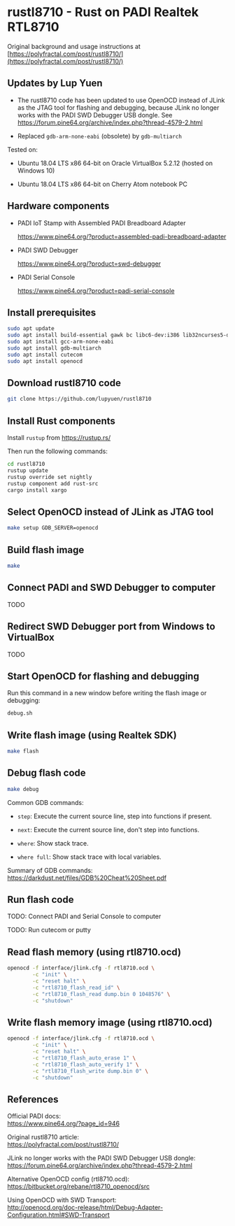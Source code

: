 # rustl8710 - Rust on PADI Realtek RTL8710

Original background and usage instructions at [https://polyfractal.com/post/rustl8710/](https://polyfractal.com/post/rustl8710/)

## Updates by Lup Yuen

- The rustl8710 code has been updated to use OpenOCD instead of JLink as the JTAG tool for flashing and debugging, because JLink no longer works with the PADI SWD Debugger USB dongle. See https://forum.pine64.org/archive/index.php?thread-4579-2.html

- Replaced `gdb-arm-none-eabi` (obsolete) by `gdb-multiarch`

Tested on:

- Ubuntu 18.04 LTS x86 64-bit on Oracle VirtualBox 5.2.12 (hosted on Windows 10)

- Ubuntu 18.04 LTS x86 64-bit on Cherry Atom notebook PC

## Hardware components

- PADI IoT Stamp with Assembled PADI Breadboard Adapter

    https://www.pine64.org/?product=assembled-padi-breadboard-adapter

- PADI SWD Debugger

    https://www.pine64.org/?product=swd-debugger

- PADI Serial Console

    https://www.pine64.org/?product=padi-serial-console

## Install prerequisites

```bash
sudo apt update
sudo apt install build-essential gawk bc libc6-dev:i386 lib32ncurses5-dev
sudo apt install gcc-arm-none-eabi
sudo apt install gdb-multiarch
sudo apt install cutecom
sudo apt install openocd
```

## Download rustl8710 code

```bash
git clone https://github.com/lupyuen/rustl8710
```

## Install Rust components

Install `rustup` from https://rustup.rs/

Then run the following commands:

```bash
cd rustl8710
rustup update
rustup override set nightly
rustup component add rust-src
cargo install xargo
```

## Select OpenOCD instead of JLink as JTAG tool

```bash
make setup GDB_SERVER=openocd
```

## Build flash image

```bash
make
```

## Connect PADI and SWD Debugger to computer

TODO

## Redirect SWD Debugger port from Windows to VirtualBox

TODO

## Start OpenOCD for flashing and debugging

Run this command in a new window before writing the flash image or debugging:

```bash
debug.sh
```

## Write flash image (using Realtek SDK)

```bash
make flash
```

## Debug flash code

```bash
make debug
```

Common GDB commands:

- `step`: Execute the current source line, step into functions if present.

- `next`: Execute the current source line, don't step into functions.

- `where`: Show stack trace.

- `where full`: Show stack trace with local variables.

Summary of GDB commands: <br> https://darkdust.net/files/GDB%20Cheat%20Sheet.pdf

## Run flash code

TODO: Connect PADI and Serial Console to computer

TODO: Run cutecom or putty

## Read flash memory (using rtl8710.ocd)

```bash
openocd -f interface/jlink.cfg -f rtl8710.ocd \
        -c "init" \
        -c "reset halt" \
        -c "rtl8710_flash_read_id" \
        -c "rtl8710_flash_read dump.bin 0 1048576" \
        -c "shutdown"
```

## Write flash memory image (using rtl8710.ocd)

```bash
openocd -f interface/jlink.cfg -f rtl8710.ocd \
        -c "init" \
        -c "reset halt" \
        -c "rtl8710_flash_auto_erase 1" \
        -c "rtl8710_flash_auto_verify 1" \
        -c "rtl8710_flash_write dump.bin 0" \
        -c "shutdown"
```

## References

Official PADI docs: <br>
https://www.pine64.org/?page_id=946

Original rustl8710 article: <br>
https://polyfractal.com/post/rustl8710/

JLink no longer works with the PADI SWD Debugger USB dongle: <br>
https://forum.pine64.org/archive/index.php?thread-4579-2.html

Alternative OpenOCD config (rtl8710.ocd): <br>
https://bitbucket.org/rebane/rtl8710_openocd/src

Using OpenOCD with SWD Transport: <br>
http://openocd.org/doc-release/html/Debug-Adapter-Configuration.html#SWD-Transport
